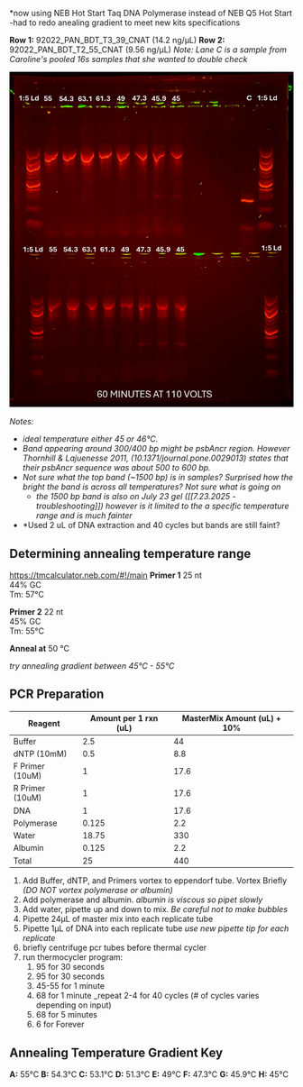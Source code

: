*now using NEB Hot Start Taq DNA Polymerase instead of NEB Q5 Hot Start -had to redo anealing gradient to meet new kits specifications 

**Row 1:** 92022_PAN_BDT_T3_39_CNAT (14.2 ng/μL)
**Row 2:** 92022_PAN_BDT_T2_55_CNAT (9.56 ng/μL)
*Note: Lane C is a sample from Caroline's pooled 16s samples that she wanted to double check* 

![](psbA%20Gel%20Images/July24_2025_Gel.png)

*Notes:*
- *ideal temperature either 45 or 46°C.* 
- *Band appearing around 300/400 bp might be psbAncr region. However Thornhill & Lajuenesse 2011, (10.1371/journal.pone.0029013) states that their psbAncr sequence was about 500 to 600 bp.* 
- *Not sure what the top band (~1500 bp) is in samples? Surprised how the bright the band is across all temperatures? Not sure what is going on* 
	- *the 1500 bp band is also on July 23 gel ([[7.23.2025 - troubleshooting]]) however is it limited to the a specific temperature range and is much fainter*
- *Used 2 uL of DNA extraction and 40 cycles but bands are still faint?
## Determining annealing temperature range
https://tmcalculator.neb.com/#!/main 
**Primer 1**
25 nt  
44% GC  
Tm: 57°C

**Primer 2**
22 nt  
45% GC  
Tm: 55°C

**Anneal at** 50 °C

*try annealing gradient between 45°C - 55°C*
## PCR Preparation 

| Reagent         | Amount per 1 rxn (uL) | MasterMix Amount (uL) + 10% |
| --------------- | --------------------- | --------------------------- |
| Buffer          | 2.5                   | 44                          |
| dNTP (10mM)     | 0.5                   | 8.8                         |
| F Primer (10uM) | 1                     | 17.6                        |
| R Primer (10uM) | 1                     | 17.6                        |
| DNA             | 1                     | 17.6                        |
| Polymerase      | 0.125                 | 2.2                         |
| Water           | 18.75                 | 330                         |
| Albumin         | 0.125                 | 2.2                         |
| Total           | 25                    | 440                         |
1. Add Buffer, dNTP, and Primers vortex to eppendorf tube. Vortex Briefly 
*(DO NOT vortex polymerase or albumin)*
2. Add polymerase and albumin. 
*albumin is viscous so pipet slowly*
3. Add water, pipette up and down to mix.
*Be careful not to make bubbles*
4. Pipette 24µL of master mix into each replicate tube
5. Pipette 1µL of DNA into each replicate tube
*use new pipette tip for each replicate*
6. briefly centrifuge pcr tubes before thermal cycler
7. run thermocycler program:
    1. 95 for 30 seconds
    2. 95 for 30 seconds
    3. 45-55 for 1 minute
    4. 68 for 1 minute _repeat 2-4 for 40 cycles (# of cycles varies depending on input)
    5. 68 for 5 minutes
    6. 6 for Forever

## Annealing Temperature Gradient Key 
**A:** 55°C
**B:** 54.3°C
**C:** 53.1°C
**D:** 51.3°C
**E:** 49°C
**F:** 47.3°C
**G:** 45.9°C
**H:** 45°C

